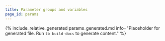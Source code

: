 ```yaml
---
title: Parameter groups and variables
page_id: params
---
```


{% include_relative_generated params_generated.md info="Placeholder for generated file. Run `tb build-docs` to generate content." %}
